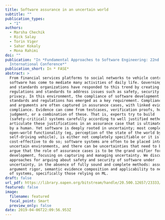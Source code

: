 ```yaml
---
title: Software assurance in an uncertain world
subtitle: ""
publication_types:
  - "1"
authors:
  - Marsha Chechik
  - Rick Salay
  - Torin Viger
  - Sahar Kokaly
  - Mona Rahimi
doi: ""
publication: "In *Fundamental Approaches to Software Engineering: 22nd
  International Conference*"
publication_short: In * FASE*
abstract: >
  From financial services platforms to social networks to vehicle control,
  software has come to mediate many activities of daily life. Governing bodies
  and standards organizations have responded to this trend by creating
  regulations and standards to address issues such as safety, security and
  privacy. In this environment, the compliance of software development to
  standards and regulations has emerged as a key requirement. Compliance claims
  and arguments are often captured in assurance cases, with linked evidence of
  compliance. Evidence can come from testcases, verification proofs, human
  judgment, or a combination of these. That is, experts try to build
  (safety-critical) systems carefully according to well justified methods and
  articulate these justifications in an assurance case that is ultimately judged
  by a human. Yet software is deeply rooted in uncertainty; most complex
  open-world functionality (eg, perception of the state of the world by a
  self-driving vehicle), is either not completely specifiable or it is not
  cost-effective to do so; software systems are often to be placed into
  uncertain environments, and there can be uncertainties that need to be We
  argue that the role of assurance cases is to be the grand unifier for software
  development, focusing on capturing and managing uncertainty. We discuss three
  approaches for arguing about safety and security of software under
  uncertainty, in the absence of fully sound and complete methods: assurance
  argument rigor, semantic evidence composition and applicability to new kinds
  of systems, specifically those relying on ML.
draft: false
url_pdf: https://library.oapen.org/bitstream/handle/20.500.12657/23333/1006822.pdf?sequence=1#page=16
featured: false
image:
  filename: featured
  focal_point: Smart
  preview_only: false
date: 2019-04-06T22:09:56.953Z
---
```

